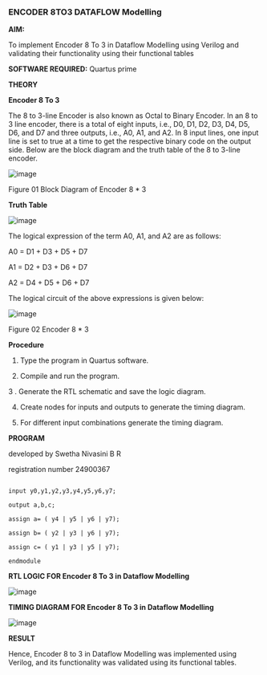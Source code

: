 ### ENCODER 8TO3 DATAFLOW Modelling

**AIM:**

To implement  Encoder 8 To 3 in Dataflow Modelling using Verilog and validating their functionality using their functional tables

**SOFTWARE REQUIRED:** Quartus prime

**THEORY**

**Encoder 8 To 3**

The 8 to 3-line Encoder is also known as Octal to Binary Encoder. In an 8 to 3 line encoder, there is a total of eight inputs, i.e., D0, D1, D2, D3, D4, D5, D6, and D7 and three outputs, i.e., A0, A1, and A2. In 8 input lines, one input line is set to true at a time to get the respective binary code on the output side. Below are the block diagram and the truth table of the 8 to 3-line encoder.

![image](https://github.com/naavaneetha/ENCODER8TO3DATAFLOW/assets/154305477/0bc242c1-eb9e-4c47-afe5-30428470efc3)

Figure 01  Block Diagram of Encoder 8 * 3

**Truth Table**

![image](https://github.com/naavaneetha/ENCODER8TO3DATAFLOW/assets/154305477/35496b14-ae6e-4cd1-9abd-d6736b576575)

The logical expression of the term A0, A1, and A2 are as follows:

A0 = D1 + D3 + D5 + D7

A1 = D2 + D3 + D6 + D7

A2 = D4 + D5 + D6 + D7

The logical circuit of the above expressions is given below:

![image](https://github.com/naavaneetha/ENCODER8TO3DATAFLOW/assets/154305477/95acaee6-c873-4c75-89eb-ef09fb158053)

Figure 02  Encoder 8 * 3

**Procedure**

1. Type the program in Quartus software.

2. Compile and run the program.

3 . Generate the RTL schematic and save the logic diagram.

4. Create nodes for inputs and outputs to generate the timing diagram.

5. For different input combinations generate the timing diagram.

**PROGRAM**

developed by Swetha Nivasini B R

registration number  24900367


```modmule enc(a,b,c,y0,y1,y2,y3,y4,y5,y6,y7);

input y0,y1,y2,y3,y4,y5,y6,y7;

output a,b,c;

assign a= ( y4 | y5 | y6 | y7);

assign b= ( y2 | y3 | y6 | y7);

assign c= ( y1 | y3 | y5 | y7);

endmodule
```



**RTL LOGIC FOR Encoder 8 To 3 in Dataflow Modelling**






![image](https://github.com/user-attachments/assets/6013f721-c931-400d-8ede-cf38c71fa5b2)







**TIMING DIAGRAM FOR Encoder 8 To 3 in Dataflow Modelling**






![image](https://github.com/user-attachments/assets/9c2562b3-fad0-4aac-908e-9a634f17c120)









**RESULT**



Hence, Encoder 8 to 3 in Dataflow Modelling was implemented using Verilog, and its functionality was validated using its functional tables.





